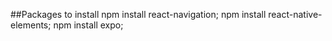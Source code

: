##Packages to install
npm install react-navigation;
npm install react-native-elements;
npm install expo;

